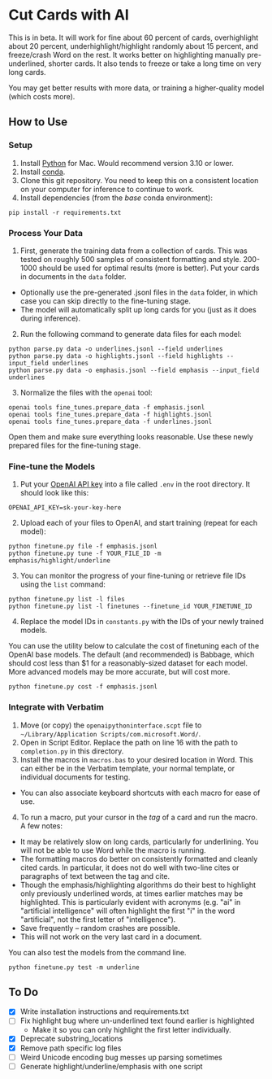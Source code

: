 # Cut Cards with AI

This is in beta. It will work for fine about 60 percent of cards, overhighlight about 20 percent, underhighlight/highlight randomly about 15 percent, and freeze/crash Word on the rest. It works better on highlighting manually pre-underlined, shorter cards. It also tends to freeze or take a long time on very long cards.

You may get better results with more data, or training a higher-quality model (which costs more).
## How to Use
### Setup
1. Install [Python](https://www.python.org/downloads/macos/) for Mac. Would recommend version 3.10 or lower.
2. Install [conda](https://docs.anaconda.com/anaconda/install/mac-os/).
3. Clone this git repository. You need to keep this on a consistent location on your computer for inference to continue to work.
4. Install dependencies (from the *base* conda environment):
```
pip install -r requirements.txt
```

### Process Your Data
1. First, generate the training data from a collection of cards. This was tested on roughly 500 samples of consistent formatting and style. 200-1000 should be used for optimal results (more is better). Put your cards in documents in the `data` folder.
  - Optionally use the pre-generated .jsonl files in the `data` folder, in which case you can skip directly to the fine-tuning stage.
  - The model will automatically split up long cards for you (just as it does during inference).
2. Run the following command to generate data files for each model:
```
python parse.py data -o underlines.jsonl --field underlines
python parse.py data -o highlights.jsonl --field highlights --input_field underlines
python parse.py data -o emphasis.jsonl --field emphasis --input_field underlines
```
3. Normalize the files with the `openai` tool:
```
openai tools fine_tunes.prepare_data -f emphasis.jsonl
openai tools fine_tunes.prepare_data -f highlights.jsonl
openai tools fine_tunes.prepare_data -f underlines.jsonl
```
Open them and make sure everything looks reasonable. Use these newly prepared files for the fine-tuning stage.

### Fine-tune the Models
1. Put your [OpenAI API key](https://help.openai.com/en/articles/4936850-where-do-i-find-my-secret-api-key) into a file called `.env` in the root directory. It should look like this:
```
OPENAI_API_KEY=sk-your-key-here
```
2. Upload each of your files to OpenAI, and start training (repeat for each model):
```
python finetune.py file -f emphasis.jsonl
python finetune.py tune -f YOUR_FILE_ID -m emphasis/highlight/underline
```
3. You can monitor the progress of your fine-tuning or retrieve file IDs using the `list` command:
```
python finetune.py list -l files
python finetune.py list -l finetunes --finetune_id YOUR_FINETUNE_ID
```
4. Replace the model IDs in `constants.py` with the IDs of your newly trained models.

You can use the utility below to calculate the cost of finetuning each of the OpenAI base models. The default (and recommended) is Babbage, which should cost less than $1 for a reasonably-sized dataset for each model. More advanced models may be more accurate, but will cost more.
```
python finetune.py cost -f emphasis.jsonl
```

### Integrate with Verbatim
1. Move (or copy) the `openaipythoninterface.scpt` file to `~/Library/Application Scripts/com.microsoft.Word/`. 
2. Open in Script Editor. Replace the path on line 16 with the path to `completion.py` in this directory.
3. Install the macros in `macros.bas` to your desired location in Word. This can either be in the Verbatim template, your normal template, or individual documents for testing.
  - You can also associate keyboard shortcuts with each macro for ease of use.
4. To run a macro, put your cursor in the *tag* of a card and run the macro. A few notes:
  - It may be relatively slow on long cards, particularly for underlining. You will not be able to use Word while the macro is running.
  - The formatting macros do better on consistently formatted and cleanly cited cards. In particular, it does not do well with two-line cites or paragraphs of text between the tag and cite.
  - Though the emphasis/highlighting algorithms do their best to highlight only previously underlined words, at times earlier matches may be highlighted. This is particularly evident with acronyms (e.g. "ai" in "artificial intelligence" will often highlight the first "i" in the word "artificial", not the first letter of "intelligence").
  - Save frequently – random crashes are possible.
  - This will not work on the very last card in a document.

You can also test the models from the command line.
```
python finetune.py test -m underline
```

## To Do
- [x] Write installation instructions and requirements.txt
- [ ] Fix highlight bug where un-underlined text found earlier is highlighted
  - Make it so you can only highlight the first letter individually.
- [x] Deprecate substring_locations
- [x] Remove path specific log files
- [ ] Weird Unicode encoding bug messes up parsing sometimes
- [ ] Generate highlight/underline/emphasis with one script